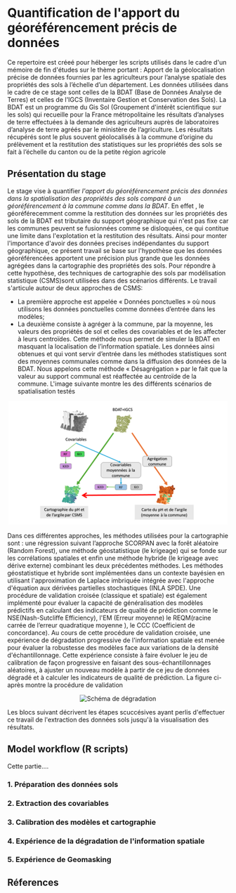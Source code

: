 

# Quantification de l'apport du géoréférencement précis de données 

Ce repertoire est créeé pour héberger les scripts utilisés dans le cadre d'un mémoire de fin d'études sur le thème portant : Apport de la géolocalisation précise de données fournies par les agriculteurs pour l’analyse spatiale des propriétés des sols à l’échelle d’un département. 
Les données utilisées dans le cadre de ce stage sont celles de la BDAT (Base de Données Analyse de Terres) et celles de l'IGCS (Inventaire Gestion et Conservation des Sols). La BDAT est un programme du Gis Sol (Groupement d'intérêt scientifique sur les sols) qui recueille pour la France métropolitaine les résultats d’analyses de terre effectuées à la demande des agriculteurs auprès de laboratoires d’analyse de terre agréés par le ministère de l’agriculture. Les résultats récupérés sont le plus souvent géolocalisés à la commune d’origine du prélèvement et la restitution des statistiques sur les propriétés des sols se fait à l’échelle du canton ou de la petite région agricole

## Présentation du stage
Le stage vise à quantifier *l'apport du géoréférencement précis des données dans la spatialisation des propriétés des sols comparé à un géoréférencement à la commune comme dans la BDAT*.
En effet , le géoréférecemment comme la restitution des données sur les propriétés des sols de la BDAT est tributaire du support géographique qui n'est pas fixe car les communes peuvent se fusionnées comme se disloquées, ce qui contitue une limite dans l'explotation et la restitution des résultats. Ainsi pour monter l'importance d'avoir des données precises indépendantes du support géographique, ce présent travail se base sur l'hypothèse que les données géoréférencées apportent une précision plus grande que les données agrégées dans la cartographie des propriétés des sols. 
Pour répondre à cette hypothèse, des techniques de cartographie des sols par modélisation statistique (CSMS)sont utilisées dans des scénarios différents. 
Le travail s'articule autour de deux approches de CSMS:
 - La première approche est appelée « Données ponctuelles » où nous utilisons les données ponctuelles comme données d’entrée dans les modèles;
 - La deuxième consiste à agréger à la commune, par la moyenne, les valeurs des propriétés de sol et celles des covariables et de les affecter à leurs centroïdes. Cette méthode nous permet de simuler la BDAT en masquant la localisation de l’information spatiale. Les données ainsi obtenues et qui vont servir d’entrée dans les méthodes statistiques sont des moyennes communales comme dans la diffusion des données de la BDAT. Nous appelons cette méthode « Désagrégation » par le fait que la valeur au support communal est réaffectée au centroïde de la commune.
L'image suivante montre les des différents scénarios de spatialisation testés
<p align="center">
  <img src="carto/modeles_CSMS.png" width="500" alt="Modèles CSMS">
</p>
Dans ces différentes approches, les méthodes utilisées pour la cartographie sont : une régression suivant l’approche SCORPAN avec la forêt aléatoire (Random Forest), une méthode géostatistique (le krigeage) qui se fonde sur les corrélations spatiales et enfin une méthode hybride (le krigeage avec dérive externe) combinant les deux précédentes méthodes. Les méthodes géostatistique et hybride sont implémentées dans un contexte bayésien en utilisant l'approximation de Laplace imbriquée intégrée avec l'approche d'équation aux dérivées partielles stochastiques (INLA SPDE).
Une procédure de validation croisée (classique et spatiale) est également implémenté pour évaluer la capacité de généralisation des modèles prédictifs en calculant des indicateurs de qualité de prédiction comme le NSE(Nash-Sutcliffe Efficiency), l'EM (Erreur moyenne) le REQM(racine carrée de l’erreur quadratique moyenne ), le CCC (Coefficient de concordance).
Au cours de cette procédure de validation croisée, une expérience de dégradation progressive de l'information spatiale est menée pour évaluer la robustesse des modèles face aux variations de la densité d'échantillonnage. Cette expérience consiste à faire évoluer le jeu de calibration de façon progressive en faisant des sous-échantillonnages aléatoires, à ajuster un nouveau modèle à partir de ce jeu de données dégradé et à calculer les indicateurs de qualité de prédiction.
La figure ci-après montre la procédure de validation
<p align="center">
  <img src="dégradation/schema_degradation.png" width="500" alt="Schéma de dégradation">
</p>

Les blocs suivant décrivent les étapes scuccésives ayant perlis d'effectuer ce travail de l'extraction des données sols jusqu'à la visualisation des résultats.

## Model workflow (R scripts)

Cette partie....

### 1. Préparation des données sols




### 2. Extraction des covariables


### 3. Calibration des modèles et cartographie




### 4. Expérience de la dégradation de l'information spatiale




### 5. Expérience de Geomasking




## Réferences

